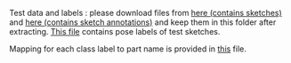 Test data and labels : please download files from [here (contains sketches)](https://www.dropbox.com/s/xvewg2452x69k9f/PNG_untouched.zip?dl=0) and [here (contains sketch annotations)](https://www.dropbox.com/s/9ngidvtfbheylsq/test_GT.zip?dl=0) and keep them in this folder after extracting. [This file](https://github.com/val-iisc/sketch-parse/blob/master/exp-src/data/lists/Pose_all_label.txt) contains pose labels of test sketches.


Mapping for each class label to part name is provided in [this](https://github.com/val-iisc/sketch-parse/blob/master/exp-src/data/sketch-dataset/Cls2Part.m) file.
